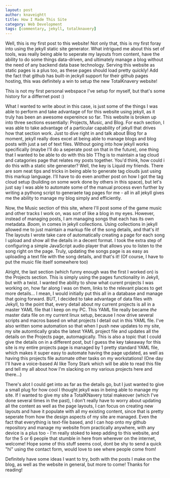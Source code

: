 ```yaml
---
layout: post
author: knaveightt
title: How I Made This Site
category: Web Development
tags: [commentary, jekyll, totalknavery]
---
```

Well, this is my first post to this website! Not only that, this is my first foray into using the jekyll static site generator. What intrigued me about this set of tools, was really being able to seperate my layouts from content, have the ability to do some things data-driven, and ultimately manage a blog without the need of any backend data base technology. Serving this website as static pages is a plus too, as these pages should load pretty quickly! Add the fact that github has built-in jeckyll support for their github pages hosting, this was definitely a win to setup the new TotalKnavery website!

This is not my first personal webspace I've setup for myself, but that's some history for a differnet post :)

What I wanted to write about in this case, is just some of the things I was able to perform and take advantage of for this website using jekyll, as it truly has been an awesome expereince so far. This website is broken up into three sections essentially: Projects, Music, and Blog. For each section, I was able to take advantage of a particular capability of jekyll that drives how that section work. Just to dive right in and talk about Blog for a moment, jekyll really does excel at being able to manage blogs and blog posts with just a set of text files. Without going into how jekyll works specifically (maybe I'll do a seperate post on that in the future), one thing that I wanted to be able to do with this blo TThg is to maintain a tag cloud and catagories page that relates my posts together. You'd think, how could i do this with a static site generater? Well, the key is Liquid my friends. There are som neat tips and tricks in being able to generate tag clouds just using this markup language. I'll have to do even another post on how I got the tag cloud setup (building on some work done by others in this space), but let's just say I was able to automate some of the manual process even further by writing a pythong script to generaete tag pages for me - all in all jekyll gives me the ability to manage my blog simply and efficiently. 

Now, the Music section of this site, where I'll post some of the game music and other tracks I work on, was sort of like a blog in my eyes. However, instead of managing posts, I am managing songs that each has its own metadata. *Boom*, in comes in jekyll collections. Using collections in jekyll allowed me to just maintain a markup file of the song details, and that's it! The layouts I wrote take care of automatically creating a page for each song I upload and show all the details in a decent format. I took the extra step of configuring a simple JavaScript audio player that allows you to listen to the song right on the page. Truly, updating the songs page is as easy as uploading a text file with the song details, and that's it! (Of course, I have to put the music file itself somewhere too)

Alright, the last section (which funny enough was the first I worked on) is the Projects section. This is simply using the pages functionality in Jekyll, but with a twist. I wanted the ability to show what curent projects I was working on, how far along I was on them, links to the relevant places to get more details... I mean, I would initially put this all in a database and manage that going forward. BUT, I decided to take advantage of data files with Jekyll, to the point that, every detail about my current projects is all in a master YAML file that I keep on my PC. This YAML file really became *the* master data file on my current linux setup, because I now drive several scripts and macros based on what projects I detail out in this YAML file. I've also written some automation so that when I push new updates to my site, my site automtically grabs the latest YAML project file and updates all the details on the Projects page, automagically. This is also a topic that I could give the details on in a different post, but I guess the key takeaway for this site is my entire projects page is managed by 1 pretty standard YAML file, which makes it super easy to automate having the page updated, as well as having this projects file automate other tasks on my workstations! (One day I'll have a voice-based AI like Tony Stark which will be able to read this file and tell my all about how I'm slacking on my various projects here and there...)

There's alot I could get into as far as the details go, but I just wanted to give a small plug for how cool I thought jekyll was in being able to manage my site. If I wanted to give my site a TotalKNavery total makeover (which I've done several times in the past), I don't really have to worry about updating all the content as well as the page layouts, I can focus on creating new layouts and have it populate with all my existing content, since that is pretty seperate from how the design aspects of my site are managed. Even the fact that everything is text-file based, and I can hop onto my github repository and manage my website from practically anywhere, with any device is a plus too - I'm really stoked to keep adding to this website, and for the 5 or 6 people that stumble in here from wherever on the internet, welcome! Hope some of this stuff seems cool, dont be shy to send a quick "hi" using the contact form, would love to see where people come from!

Definitely have some ideas I want to try, both with the posts I make on the blog, as well as the website in general, but more to come! Thanks for reading!
